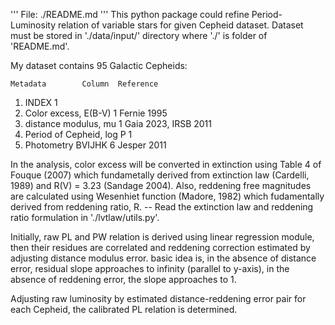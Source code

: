 '''
File: ./README.md
'''
This python package could refine Period-Luminosity relation of variable stars for given  Cepheid dataset. Dataset must be stored in './data/input/' directory where './' is folder of 'README.md'. 

My dataset contains 95 Galactic Cepheids:

	Metadata		Column	Reference
1) INDEX 			  1	
2) Color excess, E(B-V) 	  1 	Fernie 1995
3) distance modulus, mu 	  1	Gaia 2023, IRSB 2011
4) Period of Cepheid, log P	  1	
5) Photometry	BVIJHK		  6	Jesper 2011

In the analysis, color excess will be converted in extinction using Table 4 of Fouque (2007) which fundametally derived from extinction law (Cardelli, 1989) and R(V) = 3.23 (Sandage 2004). Also, reddening free magnitudes are calculated using Wesenhiet function (Madore, 1982) which fudamentally derived from reddening ratio, R. 
-- Read the extinction law and reddening ratio formulation in './lvtlaw/utils.py'.

Initially, raw PL and PW relation is derived using linear regression module, then their residues are correlated and reddening correction estimated by adjusting distance modulus error. basic idea is, in the absence of distance error, residual slope approaches to infinity (parallel to y-axis), in the absence of reddening error, the slope approaches to 1. 

Adjusting raw luminosity by estimated distance-reddening error pair for each Cepheid, the calibrated PL relation is determined. 
